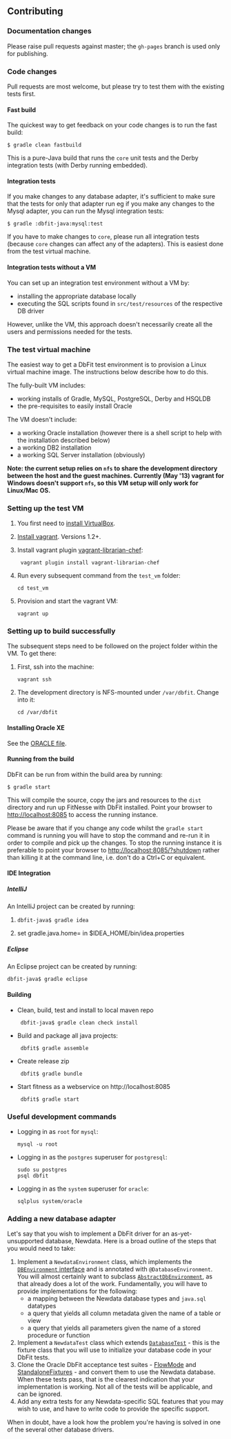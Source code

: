 ## Contributing

### Documentation changes

Please raise pull requests against master; the `gh-pages` branch is used only for publishing.

### Code changes

Pull requests are most welcome, but please try to test them with the existing tests first.

#### Fast build

The quickest way to get feedback on your code changes is to run the fast build:

    $ gradle clean fastbuild

This is a pure-Java build that runs the `core` unit tests and the Derby integration tests (with Derby running embedded).

#### Integration tests

If you make changes to any database adapter, it's sufficient to make sure that the tests for only that adapter run eg if you make any changes to the Mysql adapter, you can run the Mysql integration tests:

    $ gradle :dbfit-java:mysql:test

If you have to make changes to `core`, please run all integration tests (because `core` changes can affect any of the adapters). This is easiest done from the test virtual machine.

#### Integration tests without a VM

You can set up an integration test environment without a VM by:
 *  installing the appropriate database locally
 *  executing the SQL scripts found in `src/test/resources` of the respective DB driver

However, unlike the VM, this approach doesn't necessarily create all the users and permissions needed for the tests.

### The test virtual machine

The easiest way to get a DbFit test environment is to provision a Linux virtual machine image. The instructions below describe how to do this.

The fully-built VM includes:
 *  working installs of Gradle, MySQL, PostgreSQL, Derby and HSQLDB
 *  the pre-requisites to easily install Oracle

The VM doesn't include:
 *  a working Oracle installation (however there is a shell script to help with the installation described below)
 *  a working DB2 installation
 *  a working SQL Server installation (obviously)

**Note: the current setup relies on `nfs` to share the development directory between the host and the guest machines. Currently (May '13) vagrant for Windows doesn't support `nfs`, so this VM setup will only work for Linux/Mac OS.**

### Setting up the test VM

1.  You first need to [install VirtualBox](https://www.virtualbox.org/wiki/Downloads).

2. [Install vagrant](http://docs.vagrantup.com/v2/installation/). Versions 1.2+.

3. Install vagrant plugin [vagrant-librarian-chef](https://github.com/jimmycuadra/vagrant-librarian-chef):

        vagrant plugin install vagrant-librarian-chef

4.  Run every subsequent command from the `test_vm` folder:

        cd test_vm

5.  Provision and start the vagrant VM:

        vagrant up

### Setting up to build successfully

The subsequent steps need to be followed on the project folder within the VM. To get there:

 1. First, ssh into the machine:

        vagrant ssh

 2. The development directory is NFS-mounted under `/var/dbfit`. Change into it:

        cd /var/dbfit 

#### Installing Oracle XE

See the [ORACLE file](ORACLE.md).

#### Running from the build

DbFit can be run from within the build area by running:

    $ gradle start

This will compile the source, copy the jars and resources to the `dist` directory and run up FitNesse with DbFit installed.  Point your browser to [http://localhost:8085](http://localhost:8085) to access the running instance.

Please be aware that if you change any code whilst the `gradle start` command is running you will have to stop the command and re-run it in order to compile and pick up the changes.  To stop the running instance it is preferable to point your browser to [http://localhost:8085/?shutdown](http://localhost:8085/?shutdown) rather than killing it at the command line, i.e. don't do a Ctrl+C or equivalent.

#### IDE Integration

##### IntelliJ

An IntelliJ project can be created by running:

 1. `dbfit-java$ gradle idea`

 2. set gradle.java.home=<gradle jdk path> in $IDEA_HOME/bin/idea.properties    

##### Eclipse

An Eclipse project can be created by running:

    dbfit-java$ gradle eclipse

#### Building

*  Clean, build, test and install to local maven repo
    
        dbfit-java$ gradle clean check install

*  Build and package all java projects:

        dbfit$ gradle assemble

*  Create release zip

        dbfit$ gradle bundle

*  Start fitness as a webservice on http://localhost:8085

        dbfit$ gradle start

### Useful development commands

 *  Logging in as `root` for `mysql`:

        mysql -u root

 *  Logging in as the `postgres` superuser for `postgresql`:

        sudo su postgres
        psql dbfit

 *  Logging in as the `system` superuser for `oracle`:

        sqlplus system/oracle

### Adding a new database adapter

Let's say that you wish to implement a DbFit driver for an as-yet-unsupported database, Newdata. Here is a broad outline of the steps that you would need to take:

1. Implement a `NewdataEnvironment` class, which implements the [`DBEnvironment` interface](dbfit-java/core/src/main/java/dbfit/api/DBEnvironment.java) and is annotated with `@DatabaseEnvironment`. You will almost certainly want to subclass [`AbstractDbEnvironment`](dbfit-java/core/src/main/java/dbfit/api/AbstractDbEnvironment.java), as that already does a lot of the work. Fundamentally, you will have to provide implementations for the following:
    - a mapping between the Newdata database types and `java.sql` datatypes
    - a query that yields all column metadata given the name of a table or view
    - a query that yields all parameters given the name of a stored procedure or function
2. Implement a `NewdataTest` class which extends [`DatabaseTest`](dbfit-java/core/src/main/java/dbfit/DatabaseTest.java) - this is the fixture class that you will use to initialize your database code in your DbFit tests.
3. Clone the Oracle DbFit acceptance test suites - [FlowMode](FitNesseRoot/DbFit/AcceptanceTests/JavaTests/OracleTests/FlowMode/) and [StandaloneFixtures](FitNesseRoot/DbFit/AcceptanceTests/JavaTests/OracleTests/StandaloneFixtures/) - and convert them to use the Newdata database. When these tests pass, that is the clearest indication that your implementation is working. Not all of the tests will be applicable, and can be ignored.
4. Add any extra tests for any Newdata-specific SQL features that you may wish to use, and have to write code to provide the specific support.

When in doubt, have a look how the problem you're having is solved in one of the several other database drivers.
